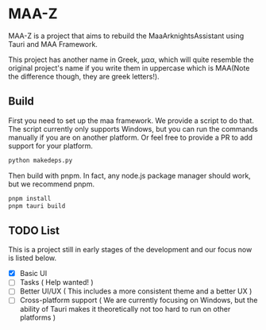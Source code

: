 # MAA-Z

MAA-Z is a project that aims to rebuild the MaaArknightsAssistant using Tauri and MAA Framework.

This project has another name in Greek, μαα, which will quite resemble the original project's name if you write them in uppercase which is ΜΑΑ(Note the difference though, they are greek letters!).

## Build

First you need to set up the maa framework. We provide a script to do that. The script currently only supports Windows, but you can run the commands manually if you are on another platform. Or feel free to provide a PR to add support for your platform.

```bash
python makedeps.py
```

Then build with pnpm. In fact, any node.js package manager should work, but we recommend pnpm.

```bash
pnpm install
pnpm tauri build
```

## TODO List

This is a project still in early stages of the development and our focus now is listed below.

- [x] Basic UI
- [ ] Tasks ( Help wanted! )
- [ ] Better UI/UX ( This includes a more consistent theme and a better UX )
- [ ] Cross-platform support ( We are currently focusing on Windows, but the ability of Tauri makes it theoretically not too hard to run on other platforms )
